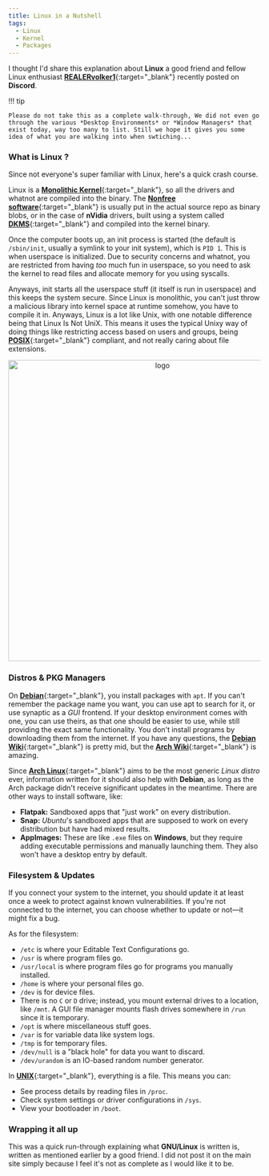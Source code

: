 ```yaml
---
title: Linux in a Nutshell
tags:
  - Linux
  - Kernel
  - Packages
---
```

I thought I'd share this explanation about **Linux** a good friend and fellow Linux enthusiast [**REALERvolker1**](https://github.com/REALERvolker1){:target="_blank"} recently posted on **Discord**.

!!! tip

    Please do not take this as a complete walk-through, We did not even go through the various *Desktop Environments* or *Window Managers* that exist today, way too many to list. Still we hope it gives you some idea of what you are walking into when swtiching...

### What is Linux ?

Since not everyone's super familiar with Linux, here's a quick crash course.

Linux is a [**Monolithic Kernel**](https://en.wikipedia.org/wiki/Monolithic_kernel#:~:text=A%20monolithic%20kernel%20is%20an,virtual%20interface%20over%20computer%20hardware.){:target="_blank"}, so all the drivers and whatnot are compiled into the binary. The [**Nonfree software**](https://www.fsf.org/about/what-is-free-software){:target="_blank"} is usually put in the actual source repo as binary blobs, or in the case of **nVidia** drivers, built using a system called [**DKMS**](https://en.wikipedia.org/wiki/Dynamic_Kernel_Module_Support){:target="_blank"} and compiled into the kernel binary.

Once the computer boots up, an init process is started (the default is `/sbin/init`, usually a symlink to your init system), which is `PID 1`. This is when userspace is initialized. Due to security concerns and whatnot, you are restricted from having *too* much fun in userspace, so you need to ask the kernel to read files and allocate memory for you using syscalls.

Anyways, init starts all the userspace stuff (it itself is run in userspace) and this keeps the system secure. Since Linux is monolithic, you can't just throw a malicious library into kernel space at runtime somehow, you have to compile it in. Anyways, Linux is a lot like Unix, with one notable difference being that Linux Is Not UniX. This means it uses the typical Unixy way of doing things like restricting access based on users and groups, being [**POSIX**](https://en.wikipedia.org/wiki/POSIX){:target="_blank"} compliant, and not really caring about file extensions.

<p align="center">
    <img width="600" src="https://i.imgur.com/Mu7NHx9.png" alt="logo">
</p>

### Distros & PKG Managers

On [**Debian**](https://www.debian.org){:target="_blank"}, you install packages with `apt`. If you can't remember the package name you want, you can use apt to search for it, or use synaptic as a *GUI* frontend. If your desktop environment comes with one, you can use theirs, as that one should be easier to use, while still providing the exact same functionality. You don't install programs by downloading them from the internet. If you have any questions, the [**Debian Wiki**](https://wiki.debian.org/DontBreakDebian){:target="_blank"} is pretty mid, but the [**Arch Wiki**](https://wiki.archlinux.org){:target="_blank"} is amazing.

Since [**Arch Linux**](https://archlinux.org){:target="_blank"} aims to be the most generic *Linux distro* ever, information written for it should also help with **Debian**, as long as the Arch package didn't receive significant updates in the meantime. There are other ways to install software, like:

- **Flatpak:** Sandboxed apps that "just work" on every distribution.
- **Snap:** *Ubuntu*'s sandboxed apps that are supposed to work on every distribution but have had mixed results.
- **AppImages:** These are like `.exe` files on **Windows**, but they require adding executable permissions and manually launching them. They also won't have a desktop entry by default.

### Filesystem & Updates

If you connect your system to the internet, you should update it at least once a week to protect against known vulnerabilities. If you're not connected to the internet, you can choose whether to update or not—it might fix a bug.

As for the filesystem:

- `/etc` is where your Editable Text Configurations go.
- `/usr` is where program files go.
- `/usr/local` is where program files go for programs you manually installed.
- `/home` is where your personal files go.
- `/dev` is for device files.
- There is no `C` or `D` drive; instead, you mount external drives to a location, like `/mnt`. A GUI file manager mounts flash drives somewhere in `/run` since it is temporary.
- `/opt` is where miscellaneous stuff goes.
- `/var` is for variable data like system logs.
- `/tmp` is for temporary files.
- `/dev/null` is a "black hole" for data you want to discard.
- `/dev/urandom` is an IO-based random number generator.

In [**UNIX**](https://en.wikipedia.org/wiki/Unix){:target="_blank"},  everything is a file. This means you can:

- See process details by reading files in `/proc`.
- Check system settings or driver configurations in `/sys`.
- View your bootloader in `/boot`.

### Wrapping it all up

This was a quick run-through explaining what **GNU/Linux** is written is, written as mentioned earlier by a good friend. I did not post it on the main site simply because I feel it's not as complete as I would like it to be.
